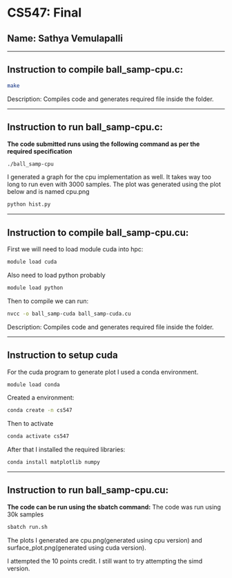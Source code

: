 # CS547: Final
## Name: Sathya Vemulapalli

-----------------------------------------------------------------------
## Instruction to compile ball_samp-cpu.c:

```bash
make
```

Description: Compiles code and generates required file inside the folder.

-----------------------------------------------------------------------
## Instruction to run  ball_samp-cpu.c:

**The code submitted runs using the following command as per the required specification**

```bash
./ball_samp-cpu
```

I generated a graph for the cpu implementation as well. It takes way too long to run even with 3000 samples. The plot was generated using the plot below and is named cpu.png

```bash
python hist.py
```


-----------------------------------------------------------------------
## Instruction to compile ball_samp-cpu.cu:

First we will need to load module cuda into hpc:

```bash
module load cuda
```

Also need to load python probably

```bash
module load python
```

Then to compile we can run:

```bash
nvcc -o ball_samp-cuda ball_samp-cuda.cu 
```

Description: Compiles code and generates required file inside the folder.


-----------------------------------------------------------------------
## Instruction to setup cuda

For the cuda program to generate plot I used a conda environment.

```bash
module load conda 
```

Created a environment:

```bash
conda create -n cs547 
```

Then to activate 

```bash
conda activate cs547
```

After that I installed the required libraries:

```bash
conda install matplotlib numpy
```

-----------------------------------------------------------------------
## Instruction to run  ball_samp-cpu.cu:

**The code can be run using the sbatch command:**
The code was run using 30k samples

```bash
sbatch run.sh
```

The plots I generated are cpu.png(generated using cpu version) and  surface_plot.png(generated using cuda version).

I attempted the 10 points credit. I still want to try attempting the simd version.

